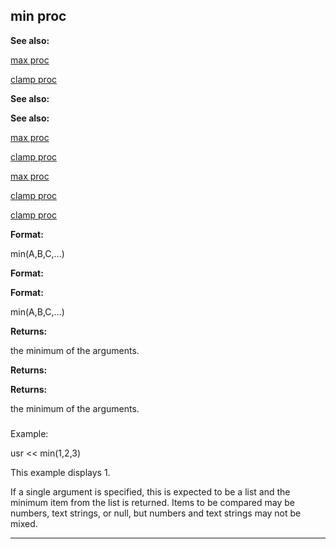 

 min proc
----------




**See also:** 


[max proc](#/proc/max) 

[clamp proc](#/proc/clamp) 




**See also:** 

**See also:**

[max proc](#/proc/max) 

[clamp proc](#/proc/clamp) 


[max proc](#/proc/max)

[clamp proc](#/proc/clamp) 

[clamp proc](#/proc/clamp)


**Format:** 


 min(A,B,C,...)
 


**Format:** 

**Format:**

 min(A,B,C,...)



**Returns:** 


 the minimum of the arguments.
 


**Returns:** 

**Returns:**

 the minimum of the arguments.

### 
 Example:



 usr << min(1,2,3)


 This example displays 1.




 If a single argument is specified, this is expected to be a list and the
minimum item from the list is returned. Items to be compared may be numbers,
text strings, or null, but numbers and text strings may not be mixed.





---


